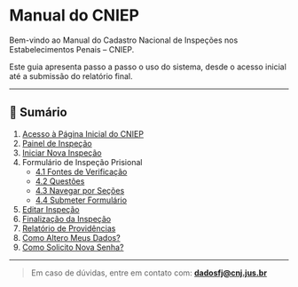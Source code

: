 # Manual do CNIEP

Bem-vindo ao Manual do Cadastro Nacional de Inspeções nos Estabelecimentos Penais – CNIEP.

Este guia apresenta passo a passo o uso do sistema, desde o acesso inicial até a submissão do relatório final.

---

## 📘 Sumário

1. [Acesso à Página Inicial do CNIEP](01-acesso-inicial.md)  
2. [Painel de Inspeção](02-painel-inspecao.md)  
3. [Iniciar Nova Inspeção](03-iniciar-nova-inspecao.md)  
4. Formulário de Inspeção Prisional  
   - [4.1 Fontes de Verificação](04_1-fontes-verificacao.md)  
   - [4.2 Questões](04_2-questoes.md)  
   - [4.3 Navegar por Seções](04_3-navegar-secoes.md)  
   - [4.4 Submeter Formulário](04_4-submeter-formulario.md)  
5. [Editar Inspeção](05-editar-inspecao.md)  
6. [Finalização da Inspeção](06-finalizacao.md)  
7. [Relatório de Providências](07-relatorio-providencias.md)  
8. [Como Altero Meus Dados?](08-alterar-meus-dados.md)  
9. [Como Solicito Nova Senha?](09-solicitar-nova-senha.md)

---

> Em caso de dúvidas, entre em contato com: **dadosfj@cnj.jus.br**
